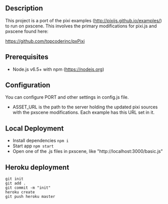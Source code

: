 ## Description

This project is a port of the pixi examples (http://pixijs.github.io/examples/) to run on pxscene.  This involves the primary modifications for pixi.js and pxscene found here:

https://github.com/topcoderinc/pxPixi

## Prerequisites
- Node.js v6.5+ with npm (https://nodejs.org)

## Configuration
You can configure PORT and other settings in config.js file.

* ASSET_URL is the path to the server holding the updated pixi sources with the pxscene modifications.  Each example has this URL set in it.

## Local Deployment
- Install dependencies `npm i`
- Start app `npm start`
- Open one of the .js files in pxscene, like "http://localhost:3000/basic.js"

## Heroku deployment
```
git init
git add .
git commit -m "init"
heroku create
git push heroku master
```
